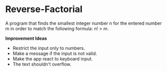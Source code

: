 # Reverse-Factorial

A program that finds the smallest integer number n for the entered number m in order to match the following formula: n! > m.

<strong>Improvement Ideas</strong>

<ul>
  <li>Restrict the input only to numbers.</li>
  <li>Make a message if the input is not valid.</li>
  <li>Make the app react to keyboard input.</li>
  <li>The text shouldn't overflow.</li>
  </ul>
